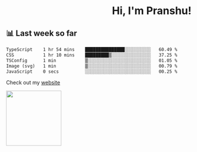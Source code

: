 <div align="right" >
   
   <H1>Hi, I'm Pranshu!</H1>

</div>

## 📊 Last week so far
<!--START_SECTION:waka-->

```txt
TypeScript    1 hr 54 mins    ███████████████░░░░░░░░░░   60.49 %
CSS           1 hr 10 mins    █████████▒░░░░░░░░░░░░░░░   37.25 %
TSConfig      1 min           ▒░░░░░░░░░░░░░░░░░░░░░░░░   01.05 %
Image (svg)   1 min           ▒░░░░░░░░░░░░░░░░░░░░░░░░   00.79 %
JavaScript    0 secs          ░░░░░░░░░░░░░░░░░░░░░░░░░   00.25 %
```

<!--END_SECTION:waka-->

Check out my [website](https://pranshu05.vercel.app)

<img align="left" width="150" src="https://user-images.githubusercontent.com/70943732/209951571-93b7afe5-f523-4683-b725-5d94b287e94e.png">

